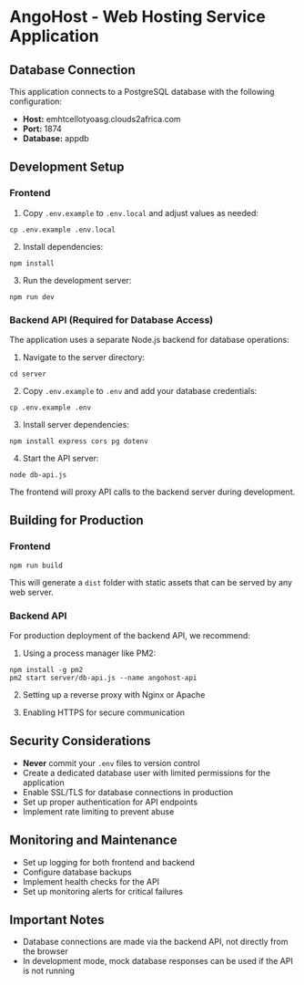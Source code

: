 
# AngoHost - Web Hosting Service Application

## Database Connection

This application connects to a PostgreSQL database with the following configuration:

- **Host:** emhtcellotyoasg.clouds2africa.com
- **Port:** 1874
- **Database:** appdb

## Development Setup

### Frontend

1. Copy `.env.example` to `.env.local` and adjust values as needed:
```
cp .env.example .env.local
```

2. Install dependencies:
```
npm install
```

3. Run the development server:
```
npm run dev
```

### Backend API (Required for Database Access)

The application uses a separate Node.js backend for database operations:

1. Navigate to the server directory:
```
cd server
```

2. Copy `.env.example` to `.env` and add your database credentials:
```
cp .env.example .env
```

3. Install server dependencies:
```
npm install express cors pg dotenv
```

4. Start the API server:
```
node db-api.js
```

The frontend will proxy API calls to the backend server during development.

## Building for Production

### Frontend

```
npm run build
```

This will generate a `dist` folder with static assets that can be served by any web server.

### Backend API

For production deployment of the backend API, we recommend:

1. Using a process manager like PM2:
```
npm install -g pm2
pm2 start server/db-api.js --name angohost-api
```

2. Setting up a reverse proxy with Nginx or Apache

3. Enabling HTTPS for secure communication

## Security Considerations

- **Never** commit your `.env` files to version control
- Create a dedicated database user with limited permissions for the application
- Enable SSL/TLS for database connections in production
- Set up proper authentication for API endpoints
- Implement rate limiting to prevent abuse

## Monitoring and Maintenance

- Set up logging for both frontend and backend
- Configure database backups
- Implement health checks for the API
- Set up monitoring alerts for critical failures

## Important Notes

- Database connections are made via the backend API, not directly from the browser
- In development mode, mock database responses can be used if the API is not running
